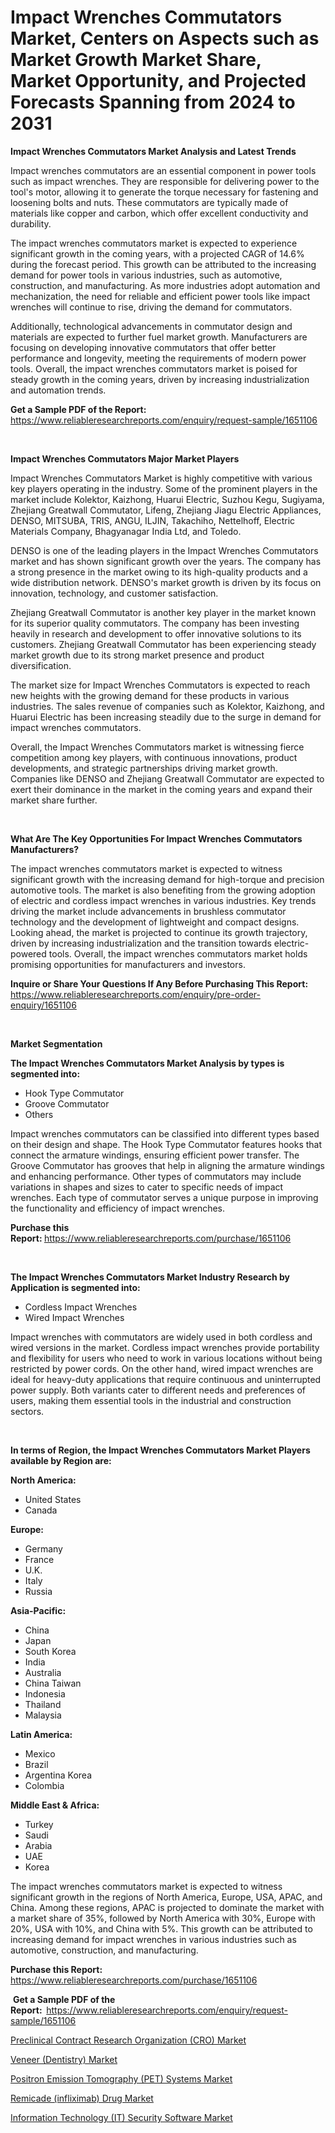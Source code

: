 <p><h1>Impact Wrenches Commutators Market, Centers on Aspects such as Market Growth Market Share, Market Opportunity, and Projected Forecasts Spanning from 2024 to 2031</h1></p><p><strong>Impact Wrenches Commutators Market Analysis and Latest Trends</strong></p>
<p><p>Impact wrenches commutators are an essential component in power tools such as impact wrenches. They are responsible for delivering power to the tool's motor, allowing it to generate the torque necessary for fastening and loosening bolts and nuts. These commutators are typically made of materials like copper and carbon, which offer excellent conductivity and durability.</p><p>The impact wrenches commutators market is expected to experience significant growth in the coming years, with a projected CAGR of 14.6% during the forecast period. This growth can be attributed to the increasing demand for power tools in various industries, such as automotive, construction, and manufacturing. As more industries adopt automation and mechanization, the need for reliable and efficient power tools like impact wrenches will continue to rise, driving the demand for commutators.</p><p>Additionally, technological advancements in commutator design and materials are expected to further fuel market growth. Manufacturers are focusing on developing innovative commutators that offer better performance and longevity, meeting the requirements of modern power tools. Overall, the impact wrenches commutators market is poised for steady growth in the coming years, driven by increasing industrialization and automation trends.</p></p>
<p><strong>Get a Sample PDF of the Report:&nbsp;</strong> <a href="https://www.reliableresearchreports.com/enquiry/request-sample/1651106">https://www.reliableresearchreports.com/enquiry/request-sample/1651106</a></p>
<p>&nbsp;</p>
<p><strong>Impact Wrenches Commutators Major Market Players</strong></p>
<p><p>Impact Wrenches Commutators Market is highly competitive with various key players operating in the industry. Some of the prominent players in the market include Kolektor, Kaizhong, Huarui Electric, Suzhou Kegu, Sugiyama, Zhejiang Greatwall Commutator, Lifeng, Zhejiang Jiagu Electric Appliances, DENSO, MITSUBA, TRIS, ANGU, ILJIN, Takachiho, Nettelhoff, Electric Materials Company, Bhagyanagar India Ltd, and Toledo.</p><p>DENSO is one of the leading players in the Impact Wrenches Commutators market and has shown significant growth over the years. The company has a strong presence in the market owing to its high-quality products and a wide distribution network. DENSO's market growth is driven by its focus on innovation, technology, and customer satisfaction.</p><p>Zhejiang Greatwall Commutator is another key player in the market known for its superior quality commutators. The company has been investing heavily in research and development to offer innovative solutions to its customers. Zhejiang Greatwall Commutator has been experiencing steady market growth due to its strong market presence and product diversification.</p><p>The market size for Impact Wrenches Commutators is expected to reach new heights with the growing demand for these products in various industries. The sales revenue of companies such as Kolektor, Kaizhong, and Huarui Electric has been increasing steadily due to the surge in demand for impact wrenches commutators.</p><p>Overall, the Impact Wrenches Commutators market is witnessing fierce competition among key players, with continuous innovations, product developments, and strategic partnerships driving market growth. Companies like DENSO and Zhejiang Greatwall Commutator are expected to exert their dominance in the market in the coming years and expand their market share further.</p></p>
<p>&nbsp;</p>
<p><strong>What Are The Key Opportunities For Impact Wrenches Commutators Manufacturers?</strong></p>
<p><p>The impact wrenches commutators market is expected to witness significant growth with the increasing demand for high-torque and precision automotive tools. The market is also benefiting from the growing adoption of electric and cordless impact wrenches in various industries. Key trends driving the market include advancements in brushless commutator technology and the development of lightweight and compact designs. Looking ahead, the market is projected to continue its growth trajectory, driven by increasing industrialization and the transition towards electric-powered tools. Overall, the impact wrenches commutators market holds promising opportunities for manufacturers and investors.</p></p>
<p><strong>Inquire or Share Your Questions If Any Before Purchasing This Report:</strong> <a href="https://www.reliableresearchreports.com/enquiry/pre-order-enquiry/1651106">https://www.reliableresearchreports.com/enquiry/pre-order-enquiry/1651106</a></p>
<p>&nbsp;</p>
<p><strong>Market Segmentation</strong></p>
<p><strong>The Impact Wrenches Commutators Market Analysis by types is segmented into:</strong></p>
<p><ul><li>Hook Type Commutator</li><li>Groove Commutator</li><li>Others</li></ul></p>
<p><p>Impact wrenches commutators can be classified into different types based on their design and shape. The Hook Type Commutator features hooks that connect the armature windings, ensuring efficient power transfer. The Groove Commutator has grooves that help in aligning the armature windings and enhancing performance. Other types of commutators may include variations in shapes and sizes to cater to specific needs of impact wrenches. Each type of commutator serves a unique purpose in improving the functionality and efficiency of impact wrenches.</p></p>
<p><strong>Purchase this Report:&nbsp;</strong><a href="https://www.reliableresearchreports.com/purchase/1651106">https://www.reliableresearchreports.com/purchase/1651106</a></p>
<p>&nbsp;</p>
<p><strong>The Impact Wrenches Commutators Market Industry Research by Application is segmented into:</strong></p>
<p><ul><li>Cordless Impact Wrenches</li><li>Wired Impact Wrenches</li></ul></p>
<p><p>Impact wrenches with commutators are widely used in both cordless and wired versions in the market. Cordless impact wrenches provide portability and flexibility for users who need to work in various locations without being restricted by power cords. On the other hand, wired impact wrenches are ideal for heavy-duty applications that require continuous and uninterrupted power supply. Both variants cater to different needs and preferences of users, making them essential tools in the industrial and construction sectors.</p></p>
<p>&nbsp;</p>
<p><strong>In terms of Region, the Impact Wrenches Commutators Market Players available by Region are:</strong></p>
<p>
    <p> <strong> North America: </strong>
        <ul>
            <li>United States</li>
            <li>Canada</li>
        </ul>
        </p> 
    <p> <strong> Europe: </strong>
        <ul>
            <li>Germany</li>
            <li>France</li>
            <li>U.K.</li>
            <li>Italy</li>
            <li>Russia</li>
        </ul>
        </p> 
    <p> <strong> Asia-Pacific: </strong>
        <ul>
            <li>China</li>
            <li>Japan</li>
            <li>South Korea</li>
            <li>India</li>
            <li>Australia</li>
            <li>China Taiwan</li>
            <li>Indonesia</li>
            <li>Thailand</li>
            <li>Malaysia</li>
        </ul>
        </p> 
    <p> <strong> Latin America: </strong>
        <ul>
            <li>Mexico</li>
            <li>Brazil</li>
            <li>Argentina Korea</li>
            <li>Colombia</li>
        </ul>
        </p> 
    <p> <strong> Middle East & Africa: </strong>
        <ul>
            <li>Turkey</li>
            <li>Saudi</li>
            <li>Arabia</li>
            <li>UAE</li>
            <li>Korea</li>
        </ul>
    </p>
    </p>
<p><p>The impact wrenches commutators market is expected to witness significant growth in the regions of North America, Europe, USA, APAC, and China. Among these regions, APAC is projected to dominate the market with a market share of 35%, followed by North America with 30%, Europe with 20%, USA with 10%, and China with 5%. This growth can be attributed to increasing demand for impact wrenches in various industries such as automotive, construction, and manufacturing.</p></p>
<p><strong>Purchase this Report: </strong><a href="https://www.reliableresearchreports.com/purchase/1651106">https://www.reliableresearchreports.com/purchase/1651106</a></p>
<p>&nbsp;<strong>Get a Sample PDF of the Report:&nbsp;&nbsp;</strong><a href="https://www.reliableresearchreports.com/enquiry/request-sample/1651106">https://www.reliableresearchreports.com/enquiry/request-sample/1651106</a></p>
<p><strong></strong></p>
<p><p><a href="https://github.com/jerrycopelandthomaswsqd8q/Market-Research-Report-List-1/blob/main/preclinical-contract-research-organization-cro-market.md">Preclinical Contract Research Organization (CRO) Market</a></p><p><a href="https://medium.com/@bitmainantminer/veneer-dentistry-market-comprehensive-assessment-by-type-application-and-geography-e329dfaa9fb8">Veneer (Dentistry) Market</a></p><p><a href="https://medium.com/@bitmainantminer/positron-emission-tomography-pet-systems-nbsp-market-focuses-on-market-share-size-and-projected-a3f1b8f04a5a">Positron Emission Tomography (PET) Systems Market</a></p><p><a href="https://medium.com/@bitmainantminer/remicade-infliximab-drug-market-trends-and-market-analysis-forecasted-for-period-2024-2031-4dccec2bea6e">Remicade (infliximab) Drug Market</a></p><p><a href="https://github.com/brenzgnarento/Market-Research-Report-List-1/blob/main/information-technology-it-security-software-market.md">Information Technology (IT) Security Software Market</a></p></p>